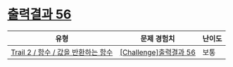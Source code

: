 # [출력결과 56](https://www.codetree.ai/trails/complete/curated-cards/challenge-reading-k201732)

|유형|문제 경험치|난이도|
|---|---|---|
|[Trail 2 / 함수 / 값을 반환하는 함수](https://en.codetree.ai/trail-info/novice-mid/)|[[Challenge]출력결과 56](https://en.codetree.ai/trails/complete/curated-cards/challenge-reading-k201732/)|보통|

